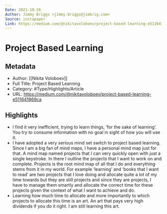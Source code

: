 ```yaml
---
Date: 2021-10-26
Author: Jimmy Briggs <jimmy.briggs@jimbrig.com>
Source: instapaper
Link: https://medium.com/@nikitavoloboev/project-based-learning-e511641869ca
---
```

# Project Based Learning

## Metadata
- Author: [[Nikita Voloboev]]
- Full Title: Project Based Learning
- Category: #Type/Highlights/Article
- URL: https://medium.com/@nikitavoloboev/project-based-learning-e511641869ca

## Highlights
- I find it very inefficient, trying to learn things, ‘for the sake of learning’. You try to consume information with no goal in sight of how you will use it.
- I have adopted a very serious mind set switch to project based learning. Since I am a big fan of mind maps, I have a personal mind map just for that. A mind map named projects that I can very quickly open with just a single keystroke. In there I outline the projects that I want to work on and complete. Projects is the root mind map of all that I do and everything stems from it in my world. For example ‘learning’ and ‘books that I want to read’ are two projects that I love doing and allocate quite a lot of my time towards but they are still projects and since they are projects, I have to manage them smartly and allocate the correct time for these projects given the context of what I want to achieve and do.
- Learning how much time to allocate and more importantly to which projects to allocate this time is an art. An art that pays very high dividends if you do it right. I am still learning this art.
